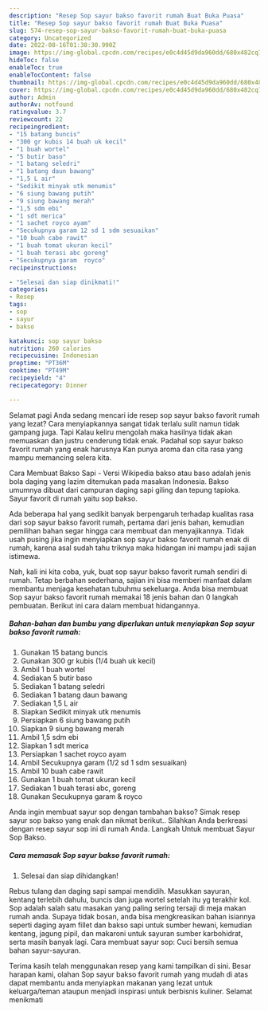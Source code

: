 ```yaml
---
description: "Resep Sop sayur bakso favorit rumah Buat Buka Puasa"
title: "Resep Sop sayur bakso favorit rumah Buat Buka Puasa"
slug: 574-resep-sop-sayur-bakso-favorit-rumah-buat-buka-puasa
category: Uncategorized
date: 2022-08-16T01:38:30.990Z
image: https://img-global.cpcdn.com/recipes/e0c4d45d9da960dd/680x482cq70/sop-sayur-bakso-favorit-rumah-foto-resep-utama.jpg
hideToc: false
enableToc: true
enableTocContent: false
thumbnail: https://img-global.cpcdn.com/recipes/e0c4d45d9da960dd/680x482cq70/sop-sayur-bakso-favorit-rumah-foto-resep-utama.jpg
cover: https://img-global.cpcdn.com/recipes/e0c4d45d9da960dd/680x482cq70/sop-sayur-bakso-favorit-rumah-foto-resep-utama.jpg
author: Admin
authorAv: notfound
ratingvalue: 3.7
reviewcount: 22
recipeingredient:
- "15 batang buncis"
- "300 gr kubis 14 buah uk kecil"
- "1 buah wortel"
- "5 butir baso"
- "1 batang seledri"
- "1 batang daun bawang"
- "1,5 L air"
- "Sedikit minyak utk menumis"
- "6 siung bawang putih"
- "9 siung bawang merah"
- "1,5 sdm ebi"
- "1 sdt merica"
- "1 sachet royco ayam"
- "Secukupnya garam 12 sd 1 sdm sesuaikan"
- "10 buah cabe rawit"
- "1 buah tomat ukuran kecil"
- "1 buah terasi abc goreng"
- "Secukupnya garam  royco"
recipeinstructions:

- "Selesai dan siap dinikmati!"
categories:
- Resep
tags:
- sop
- sayur
- bakso

katakunci: sop sayur bakso 
nutrition: 260 calories
recipecuisine: Indonesian
preptime: "PT36M"
cooktime: "PT49M"
recipeyield: "4"
recipecategory: Dinner

---
```



Selamat pagi Anda sedang mencari ide resep sop sayur bakso favorit rumah yang lezat? Cara menyiapkannya sangat tidak terlalu sulit namun tidak gampang juga. Tapi Kalau keliru mengolah maka hasilnya tidak akan memuaskan dan justru cenderung tidak enak. Padahal sop sayur bakso favorit rumah yang enak harusnya Kan punya aroma dan cita rasa yang mampu memancing selera kita.


Cara Membuat Bakso Sapi - Versi Wikipedia bakso atau baso adalah jenis bola daging yang lazim ditemukan pada masakan Indonesia. Bakso umumnya dibuat dari campuran daging sapi giling dan tepung tapioka. Sayur favorit di rumah yaitu sop bakso.

Ada beberapa hal yang sedikit banyak berpengaruh terhadap kualitas rasa dari sop sayur bakso favorit rumah, pertama dari jenis bahan, kemudian pemilihan bahan segar hingga cara membuat dan menyajikannya. Tidak usah pusing jika ingin menyiapkan sop sayur bakso favorit rumah enak di rumah, karena asal sudah tahu triknya maka hidangan ini mampu jadi sajian istimewa.


Nah, kali ini kita coba, yuk, buat sop sayur bakso favorit rumah sendiri di rumah. Tetap berbahan sederhana, sajian ini bisa memberi manfaat dalam membantu menjaga kesehatan tubuhmu sekeluarga. Anda bisa membuat Sop sayur bakso favorit rumah memakai 18 jenis bahan dan 0 langkah pembuatan. Berikut ini cara dalam membuat hidangannya.

<!--inarticleads1-->

##### Bahan-bahan dan bumbu yang diperlukan untuk menyiapkan Sop sayur bakso favorit rumah:

1. Gunakan 15 batang buncis
1. Gunakan 300 gr kubis (1/4 buah uk kecil)
1. Ambil 1 buah wortel
1. Sediakan 5 butir baso
1. Sediakan 1 batang seledri
1. Sediakan 1 batang daun bawang
1. Sediakan 1,5 L air
1. Siapkan Sedikit minyak utk menumis
1. Persiapkan 6 siung bawang putih
1. Siapkan 9 siung bawang merah
1. Ambil 1,5 sdm ebi
1. Siapkan 1 sdt merica
1. Persiapkan 1 sachet royco ayam
1. Ambil Secukupnya garam (1/2 sd 1 sdm sesuaikan)
1. Ambil 10 buah cabe rawit
1. Gunakan 1 buah tomat ukuran kecil
1. Sediakan 1 buah terasi abc, goreng
1. Gunakan Secukupnya garam &amp; royco


Anda ingin membuat sayur sop dengan tambahan bakso? Simak resep sayur sop bakso yang enak dan nikmat berikut.. Silahkan Anda berkreasi dengan resep sayur sop ini di rumah Anda. Langkah Untuk membuat Sayur Sop Bakso. 

<!--inarticleads2-->

##### Cara memasak Sop sayur bakso favorit rumah:


1. Selesai dan siap dihidangkan!

Rebus tulang dan daging sapi sampai mendidih. Masukkan sayuran, kentang terlebih dahulu, buncis dan juga wortel setelah itu yg terakhir kol. Sop adalah salah satu masakan yang paling sering tersaji di meja makan rumah anda. Supaya tidak bosan, anda bisa mengkreasikan bahan isiannya seperti daging ayam fillet dan bakso sapi untuk sumber hewani, kemudian kentang, jagung pipil, dan makaroni untuk sayuran sumber karbohidrat, serta masih banyak lagi. Cara membuat sayur sop: Cuci bersih semua bahan sayur-sayuran. 

Terima kasih telah menggunakan resep yang kami tampilkan di sini. Besar harapan kami, olahan Sop sayur bakso favorit rumah yang mudah di atas dapat membantu anda menyiapkan makanan yang lezat untuk keluarga/teman ataupun menjadi inspirasi untuk berbisnis kuliner. Selamat menikmati
